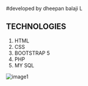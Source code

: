 #developed by dheepan balaji L
## TECHNOLOGIES

1. HTML
2. CSS
3. BOOTSTRAP 5
4. PHP
5. MY SQL


![image1](https://user-images.githubusercontent.com/79764082/222874960-41332cf4-779e-48f9-bb5d-2e9c3259694a.png)

